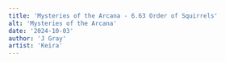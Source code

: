 ```yaml
---
title: 'Mysteries of the Arcana - 6.63 Order of Squirrels'
alt: 'Mysteries of the Arcana'
date: '2024-10-03'
author: 'J Gray'
artist: 'Keira'
---
```

